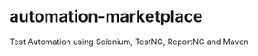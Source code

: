 automation-marketplace
======================

Test Automation using Selenium, TestNG, ReportNG and Maven
